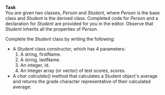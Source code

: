 **Task**	
You are given two classes, *Person* and *Student*, where *Person* is the base class and *Student* is the derived class. Completed code for *Person* and a declaration for *Student* are provided for you in the editor. Observe that *Student* inherits all the properties of *Person*.

Complete the *Student* class by writing the following:

- A *Student* class constructor, which has 4 parameters: 
	1. A string, firstName.
    2. A string, lastName.
    3. An integer, id.
    4. An integer array (or vector) of test scores, scores.
- A *char  calculate()* method that calculates a Student object's average and returns the grade character representative of their calculated average:

